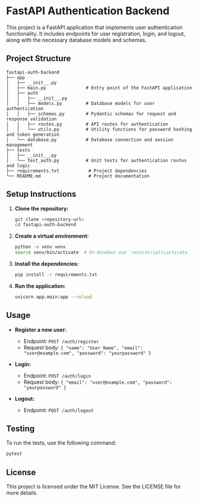 # FastAPI Authentication Backend

This project is a FastAPI application that implements user authentication functionality. It includes endpoints for user registration, login, and logout, along with the necessary database models and schemas.

## Project Structure

```
fastapi-auth-backend
├── app
│   ├── __init__.py
│   ├── main.py               # Entry point of the FastAPI application
│   ├── auth
│   │   ├── __init__.py
│   │   ├── models.py         # Database models for user authentication
│   │   ├── schemas.py        # Pydantic schemas for request and response validation
│   │   ├── routes.py         # API routes for authentication
│   │   └── utils.py          # Utility functions for password hashing and token generation
│   └── database.py           # Database connection and session management
├── tests
│   ├── __init__.py
│   └── test_auth.py          # Unit tests for authentication routes and logic
├── requirements.txt           # Project dependencies
└── README.md                  # Project documentation
```

## Setup Instructions

1. **Clone the repository:**
   ```bash
   git clone <repository-url>
   cd fastapi-auth-backend
   ```

2. **Create a virtual environment:**
   ```bash
   python -m venv venv
   source venv/bin/activate  # On Windows use `venv\Scripts\activate`
   ```

3. **Install the dependencies:**
   ```bash
   pip install -r requirements.txt
   ```

4. **Run the application:**
   ```bash
   uvicorn app.main:app --reload
   ```

## Usage

- **Register a new user:**
  - Endpoint: `POST /auth/register`
  - Request body: `{ "name": "User Name", "email": "user@example.com", "password": "yourpassword" }`

- **Login:**
  - Endpoint: `POST /auth/login`
  - Request body: `{ "email": "user@example.com", "password": "yourpassword" }`

- **Logout:**
  - Endpoint: `POST /auth/logout`

## Testing

To run the tests, use the following command:

```bash
pytest
```

## License

This project is licensed under the MIT License. See the LICENSE file for more details.